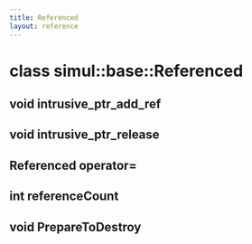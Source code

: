 ```yaml
---
title: Referenced
layout: reference
---
```

class simul::base::Referenced
===
void intrusive_ptr_add_ref
------

void intrusive_ptr_release
------

Referenced operator=
------

int referenceCount
------

void PrepareToDestroy
------

